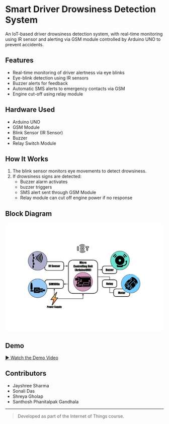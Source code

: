 # Smart Driver Drowsiness Detection System

An IoT-based driver drowsiness detection system, with real-time monitoring using IR sensor and alerting via GSM module controlled by Arduino UNO to prevent accidents.

## Features
- Real-time monitoring of driver alertness via eye blinks
- Eye-blink detection using IR sensors
- Buzzer alerts for feedback
- Automatic SMS alerts to emergency contacts via GSM
- Engine cut-off using relay module

## Hardware Used
- Arduino UNO
- GSM Module
- Blink Sensor (IR Sensor)
- Buzzer
- Relay Switch Module

## How It Works
1. The blink sensor monitors eye movements to detect drowsiness.
2. If drowsiness signs are detected:
   - Buzzer alarm activates
   - buzzer triggers
   - SMS alert sent through GSM Module
   - Relay module can cut off engine power if no response

## Block Diagram
![Block Diagram](./driver-drowsiness-iot.png)

## Demo
[▶️ Watch the Demo Video](./assets/iot_working.mp4)

## Contributors
- Jayshree Sharma
- Sonali Das
- Shreya Gholap
- Santhosh Phanitalpak Gandhala

---

> Developed as part of the Internet of Things course.
